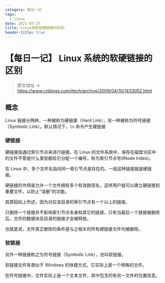 ```yaml
---
category: 每日一记
tags:
  - linux
date: 2021-07-27
title: Linux系统软硬链接的区别
header-title: true
---
```


# 【每日一记】 Linux 系统的软硬链接的区别

> 原文地址 -> https://www.cnblogs.com/itech/archive/2009/04/10/1433052.html

## 概念

Linux 链接分两种，一种被称为硬链接（Hard Link），另一种被称为符号链接（Symbolic Link）。默认情况下，`ln` 命令产生硬链接

### 硬链接

硬链接指通过索引节点来进行链接。在 Linux 的文件系统中，保存在磁盘分区中的文件不管是什么类型都给它分配一个编号，称为索引节点号(INode Index)。

在 Linux 中，多个文件名指向同一索引节点是存在的。一般这种链接就是硬链接。

硬链接的作用是允许一个文件拥有多个有效路径名，这样用户就可以建立硬链接到重要文件，以防止“误删”的功能。

其原因如上所述，因为对应该目录的索引节点有一个以上的链接。

只删除一个链接并不影响索引节点本身和其它的链接，只有当最后一个链接被删除后，文件的数据块及目录的链接才会被释放。

也就是说，文件真正删除的条件是与之相关的所有硬链接文件均被删除。

### 软链接

另外一种链接称之为符号链接（Symbolic Link），也叫软链接。

软链接文件有类似于 Windows 的快捷方式。它实际上是一个特殊的文件。

在符号链接中，文件实际上是一个文本文件，其中包含的有另一文件的位置信息。
